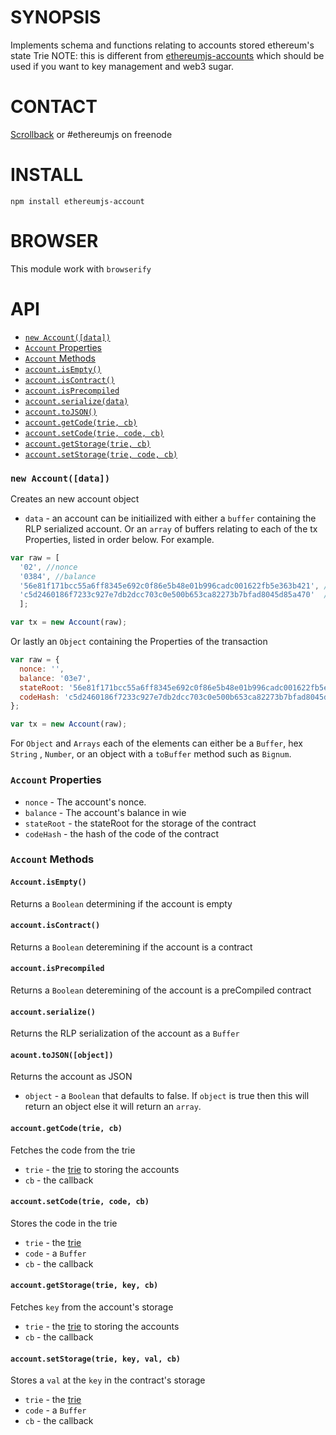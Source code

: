 # SYNOPSIS
Implements schema and functions relating to accounts stored ethereum's state Trie
NOTE: this is different from [ethereumjs-accounts](https://github.com/SilentCicero/ethereumjs-accounts) which should be used if you want to key management and web3 sugar.

# CONTACT
 [Scrollback](https://scrollback.io/ethereumjs/all/all-messages) or #ethereumjs on freenode

# INSTALL
`npm install ethereumjs-account`

# BROWSER
This module work with `browserify`

# API
 - [`new Account([data])`](#new-accountdata)
  - [`Account` Properties](#account-properties)
  - [`Account` Methods](#account-methods)
   - [`account.isEmpty()`](#accountisempty)
   - [`account.isContract()`](#accountiscontract)
   - [`account.isPrecompiled`](#accountisprecompiled)
   - [`account.serialize(data)`](#accountserializedata)
   - [`account.toJSON()`](#accounttojson)
   - [`account.getCode(trie, cb)`](#accountgetcodetrie-cb)
   - [`account.setCode(trie, code, cb)`](#accountsetcodetrie-code-cb)
   - [`account.getStorage(trie, cb)`](#accountgetstoragetrie-cb)
   - [`account.setStorage(trie, code, cb)`](#accountsetstoragetrie-code-cb)

### `new Account([data])`
Creates an new account object
- `data` - an account can be initiailized with either a `buffer` containing the RLP serialized account. 
 Or an `array` of buffers relating to each of the tx Properties, listed in order below.  For example.
```javascript
var raw = [ 
  '02', //nonce
  '0384', //balance
  '56e81f171bcc55a6ff8345e692c0f86e5b48e01b996cadc001622fb5e363b421', //stateRoot
  'c5d2460186f7233c927e7db2dcc703c0e500b653ca82273b7bfad8045d85a470'  //codeHash
  ];

var tx = new Account(raw);
```

Or lastly an `Object` containing the Properties of the transaction

```javascript
var raw = {
  nonce: '',
  balance: '03e7',
  stateRoot: '56e81f171bcc55a6ff8345e692c0f86e5b48e01b996cadc001622fb5e363b421',
  codeHash: 'c5d2460186f7233c927e7db2dcc703c0e500b653ca82273b7bfad8045d85a470'
};

var tx = new Account(raw);
```
For `Object` and `Arrays` each of the elements can either be a `Buffer`, hex `String` , `Number`, or an object with a `toBuffer` method such as `Bignum`.

### `Account` Properties
- `nonce` - The account's nonce.
- `balance`  - The account's balance in wie
- `stateRoot` - the stateRoot for the storage of the contract
- `codeHash` - the hash of the code of the contract

### `Account` Methods

#### `Account.isEmpty()`
Returns a `Boolean` determining if the account is empty

#### `account.isContract()`
Returns a `Boolean` deteremining if the account is a contract

#### `account.isPrecompiled`
Returns a `Boolean` deteremining of the account is a preCompiled contract

#### `account.serialize()`
Returns the RLP serialization of the account as a `Buffer`

#### `acount.toJSON([object])`
Returns the account as JSON
- `object` - a `Boolean` that defaults to false. If `object` is true then this will return an object else it will return an `array`.

#### `account.getCode(trie, cb)`
Fetches the code from the trie
- `trie` - the [trie](github.com/wanderer/merkle-patricia-tree) to storing the accounts
- `cb` - the callback

#### `account.setCode(trie, code, cb)`
Stores the code in the trie
- `trie` - the [trie](github.com/wanderer/merkle-patricia-tree)
- `code` - a `Buffer`
- `cb` - the callback

#### `account.getStorage(trie, key, cb)`
Fetches `key` from the account's storage
- `trie` - the [trie](github.com/wanderer/merkle-patricia-tree) to storing the accounts
- `cb` - the callback

#### `account.setStorage(trie, key, val, cb)`
Stores a `val` at the `key` in the contract's storage
- `trie` - the [trie](github.com/wanderer/merkle-patricia-tree)
- `code` - a `Buffer`
- `cb` - the callback
